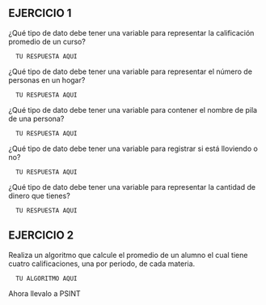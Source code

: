 ## EJERCICIO 1

¿Qué tipo de dato debe tener una variable para representar la calificación promedio de un
curso?

      TU RESPUESTA AQUI

¿Qué tipo de dato debe tener una variable para representar el número de personas en un
hogar?

      TU RESPUESTA AQUI

¿Qué tipo de dato debe tener una variable para contener el nombre de pila de una persona?

      TU RESPUESTA AQUI

¿Qué tipo de dato debe tener una variable para registrar si está lloviendo o no?

      TU RESPUESTA AQUI

¿Qué tipo de dato debe tener una variable para representar la cantidad de dinero que
tienes?

      TU RESPUESTA AQUI
      
## EJERCICIO 2

Realiza un algoritmo que calcule el promedio de un alumno el cual tiene cuatro calificaciones, una por periodo, de cada materia.

      TU ALGORITMO AQUI
      
      
Ahora llevalo a PSINT
